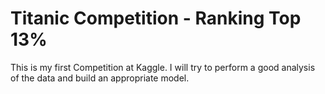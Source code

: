 # Titanic Competition - Ranking Top 13%
This is my first Competition at Kaggle. I will try to perform a good analysis of the data and build an appropriate model.
